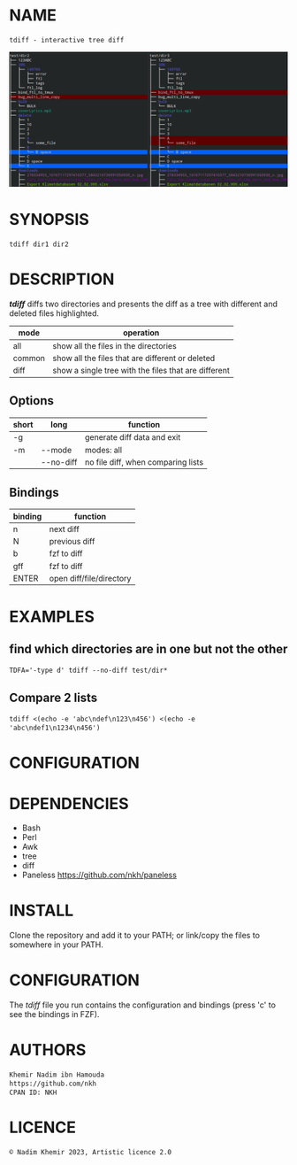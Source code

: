 # NAME

	tdiff - interactive tree diff

![GUI](https://github.com/nkh/tdiff/blob/main/media/tdiff.png)

# SYNOPSIS

	tdiff dir1 dir2

# DESCRIPTION

***tdiff*** diffs two directories and presents the diff as a tree with different and deleted files highlighted.

| mode   | operation                                            |
| ------ | ---------------------------------------------------- |
| all    | show all the files in the directories                |
| common | show all the files that are different or deleted     |
| diff   | show a single tree with the files that are different |

## Options

| short      | long          | function                                         |
| ---------- | ------------- | ------------------------------------------------ |
| -g         |               | generate diff data and exit                      |
| -m         | --mode        | modes: all|common|diff, default:all              |
|            | --no-diff     | no file diff, when comparing lists               |

## Bindings

| binding | function                       |
| ------- | ------------------------------ |
| n       | next diff                      |
| N       | previous diff                  |
| b       | fzf to diff                    |
| gff     | fzf to diff                    |
| ENTER   | open diff/file/directory       |

# EXAMPLES

## find which directories are in one but not the other

	TDFA='-type d' tdiff --no-diff test/dir*

## Compare 2 lists

	tdiff <(echo -e 'abc\ndef\n123\n456') <(echo -e 'abc\ndef1\n1234\n456') 

# CONFIGURATION

# DEPENDENCIES

- Bash
- Perl
- Awk
- tree
- diff
- Paneless https://github.com/nkh/paneless

# INSTALL

Clone the repository and add it to your PATH; or link/copy the files to somewhere in your PATH.

# CONFIGURATION

The *tdiff* file you run contains the configuration and bindings (press 'c' to see the bindings in FZF).

# AUTHORS

	Khemir Nadim ibn Hamouda
	https://github.com/nkh
	CPAN ID: NKH
    
# LICENCE

	© Nadim Khemir 2023, Artistic licence 2.0

